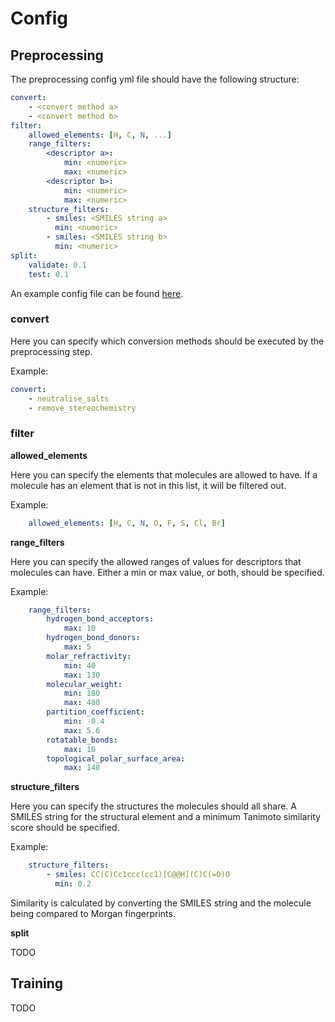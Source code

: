 # Config

## Preprocessing

The preprocessing config yml file should have the following structure:

```yaml
convert:
    - <convert method a>
    - <convert method b>
filter:
    allowed_elements: [H, C, N, ...]
    range_filters:
        <descriptor a>:
            min: <numeric>
            max: <numeric>
        <descriptor b>:
            min: <numeric>
            max: <numeric>
    structure_filters:
        - smiles: <SMILES string a>
          min: <numeric>
        - smiles: <SMILES string b>
          min: <numeric>
split:
    validate: 0.1
    test: 0.1
```

An example config file can be found [here](examples/preprocessing.yml).

### convert

Here you can specify which conversion methods should be executed by the preprocessing step.

Example:
```yaml
convert:
    - neutralise_salts
    - remove_stereochemistry
```

### filter

**allowed_elements**

Here you can specify the elements that molecules are allowed to have.
If a molecule has an element that is not in this list, it will be filtered out.

Example:
```yaml
    allowed_elements: [H, C, N, O, F, S, Cl, Br]
```

**range_filters**

Here you can specify the allowed ranges of values for descriptors that molecules can have.
Either a min or max value, or both, should be specified.

Example:
```yaml
    range_filters:
        hydrogen_bond_acceptors:
            max: 10
        hydrogen_bond_donors:
            max: 5
        molar_refractivity:
            min: 40
            max: 130
        molecular_weight:
            min: 180
            max: 480
        partition_coefficient:
            min: -0.4
            max: 5.6
        rotatable_bonds:
            max: 10
        topological_polar_surface_area:
            max: 140
```

**structure_filters**

Here you can specify the structures the molecules should all share.
A SMILES string for the structural element and a minimum Tanimoto similarity score should be specified.

Example:
```yaml
    structure_filters:
        - smiles: CC(C)Cc1ccc(cc1)[C@@H](C)C(=O)O
          min: 0.2
```

Similarity is calculated by converting the SMILES string and the molecule being compared to Morgan fingerprints.


**split**

TODO

## Training

TODO
